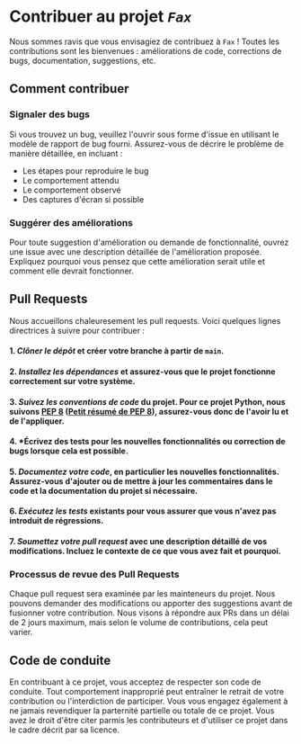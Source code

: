 # Contribuer au projet *`Fax`*

Nous sommes ravis que vous envisagiez de contribuez à `Fax` ! Toutes les contributions sont les bienvenues : améliorations de code, corrections de bugs, documentation, suggestions, etc.

## Comment contribuer

### Signaler des bugs

Si vous trouvez un bug, veuillez l'ouvrir sous forme d'issue en utilisant le modèle de rapport de bug fourni. Assurez-vous de décrire le problème de manière détaillée, en incluant : 

- Les étapes pour reproduire le bug
- Le comportement attendu
- Le comportement observé
- Des captures d'écran si possible

### Suggérer des améliorations

Pour toute suggestion d'amélioration ou demande de fonctionnalité, ouvrez une issue avec une description détaillée de l'amélioration proposée. Expliquez pourquoi vous pensez que cette amélioration serait utile et comment elle devrait fonctionner.

## Pull Requests

Nous accueillons chaleuresement les pull requests. Voici quelques lignes directrices à suivre pour contribuer :

#### 1. *Clôner le dépôt* et créer votre branche à partir de `main`.

#### 2. *Installez les dépendances* et assurez-vous que le projet fonctionne correctement sur votre système.

#### 3. *Suivez les conventions de code* du projet. Pour ce projet Python, nous suivons [PEP 8](https://peps.python.org/pep-0008/) ([Petit résumé de PEP 8](/docs/PEP8-resume-fr.md)), assurez-vous donc de l'avoir lu et de l'appliquer.

#### 4. *Écrivez des tests pour les nouvelles fonctionnalités ou correction de bugs lorsque cela est possible.

#### 5. *Documentez votre code*, en particulier les nouvelles fonctionnalités. Assurez-vous d'ajouter ou de mettre à jour les commentaires dans le code et la documentation du projet si nécessaire.

#### 6. *Exécutez les tests* existants pour vous assurer que vous n'avez pas introduit de régressions.

#### 7. *Soumettez votre pull request* avec une description détaillé de vos modifications. Incluez le contexte de ce que vous avez fait et pourquoi.

### Processus de revue des Pull Requests

Chaque pull request sera examinée par les mainteneurs du projet. Nous pouvons demander des modifications ou apporter des suggestions avant de fusionner votre contribution. Nous visons à répondre aux PRs dans un délai de 2 jours maximum, mais selon le volume de contributions, cela peut varier.

## Code de conduite

En contribuant à ce projet, vous acceptez de respecter son code de conduite. Tout comportement inapproprié peut entraîner le retrait de votre contribution ou l'interdiction de participer.
Vous vous engagez également à ne jamais revendiquer la parternité partielle ou totale de ce projet. Vous avez le droit d'être citer parmis les contributeurs et d'utiliser ce projet dans le cadre décrit par sa licence.

